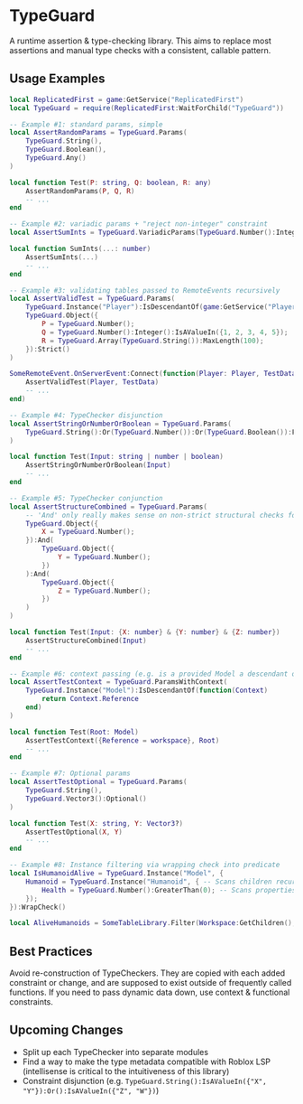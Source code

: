 # TypeGuard

A runtime assertion & type-checking library. This aims to replace most assertions and manual type checks with a consistent, callable pattern.

## Usage Examples

```lua
local ReplicatedFirst = game:GetService("ReplicatedFirst")
local TypeGuard = require(ReplicatedFirst:WaitForChild("TypeGuard"))

-- Example #1: standard params, simple
local AssertRandomParams = TypeGuard.Params(
    TypeGuard.String(),
    TypeGuard.Boolean(),
    TypeGuard.Any()
)

local function Test(P: string, Q: boolean, R: any)
    AssertRandomParams(P, Q, R)
    -- ...
end

-- Example #2: variadic params + "reject non-integer" constraint
local AssertSumInts = TypeGuard.VariadicParams(TypeGuard.Number():Integer())

local function SumInts(...: number)
    AssertSumInts(...)
    -- ...
end

-- Example #3: validating tables passed to RemoteEvents recursively
local AssertValidTest = TypeGuard.Params(
    TypeGuard.Instance("Player"):IsDescendantOf(game:GetService("Players")),
    TypeGuard.Object({
        P = TypeGuard.Number();
        Q = TypeGuard.Number():Integer():IsAValueIn({1, 2, 3, 4, 5});
        R = TypeGuard.Array(TypeGuard.String()):MaxLength(100);
    }):Strict()
)

SomeRemoteEvent.OnServerEvent:Connect(function(Player: Player, TestData: {P: number, Q: number, R: {string}})
    AssertValidTest(Player, TestData)
    -- ...
end)

-- Example #4: TypeChecker disjunction
local AssertStringOrNumberOrBoolean = TypeGuard.Params(
    TypeGuard.String():Or(TypeGuard.Number()):Or(TypeGuard.Boolean()):FailMessage("expected a string, number, or boolean")
)

local function Test(Input: string | number | boolean)
    AssertStringOrNumberOrBoolean(Input)
    -- ...
end

-- Example #5: TypeChecker conjunction
local AssertStructureCombined = TypeGuard.Params(
    -- 'And' only really makes sense on non-strict structural checks for arrays, objects, and Instances
    TypeGuard.Object({
        X = TypeGuard.Number();
    }):And(
        TypeGuard.Object({
            Y = TypeGuard.Number();
        })
    ):And(
        TypeGuard.Object({
            Z = TypeGuard.Number();
        })
    )
)

local function Test(Input: {X: number} & {Y: number} & {Z: number})
    AssertStructureCombined(Input)
    -- ...
end

-- Example #6: context passing (e.g. is a provided Model a descendant of Workspace?)
local AssertTestContext = TypeGuard.ParamsWithContext(
    TypeGuard.Instance("Model"):IsDescendantOf(function(Context)
        return Context.Reference
    end)
)

local function Test(Root: Model)
    AssertTestContext({Reference = workspace}, Root)
    -- ...
end

-- Example #7: Optional params
local AssertTestOptional = TypeGuard.Params(
    TypeGuard.String(),
    TypeGuard.Vector3():Optional()
)

local function Test(X: string, Y: Vector3?)
    AssertTestOptional(X, Y)
    -- ...
end

-- Example #8: Instance filtering via wrapping check into predicate
local IsHumanoidAlive = TypeGuard.Instance("Model", {
    Humanoid = TypeGuard.Instance("Humanoid", { -- Scans children recursively
        Health = TypeGuard.Number():GreaterThan(0); -- Scans properties
    });
}):WrapCheck()

local AliveHumanoids = SomeTableLibrary.Filter(Workspace:GetChildren(), IsHumanoidAlive)
```

## Best Practices
Avoid re-construction of TypeCheckers. They are copied with each added constraint or change, and are supposed to exist outside of frequently called functions. If you need to pass dynamic data down, use context & functional constraints.

## Upcoming Changes
- Split up each TypeChecker into separate modules
- Find a way to make the type metadata compatible with Roblox LSP (intellisense is critical to the intuitiveness of this library)
- Constraint disjunction (e.g. `TypeGuard.String():IsAValueIn({"X", "Y"}):Or():IsAValueIn({"Z", "W"})`)